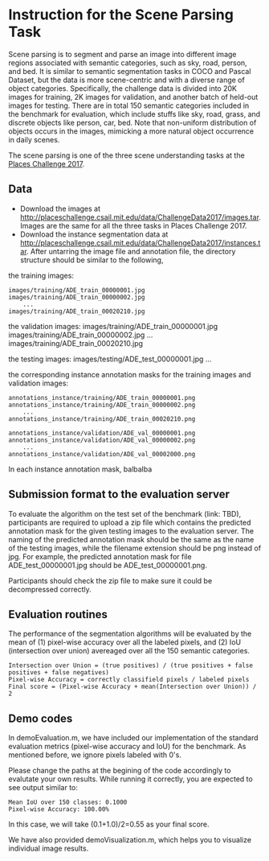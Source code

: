 # Instruction for the Scene Parsing Task

Scene parsing is to segment and parse an image into different image regions associated with semantic categories, such as sky, road, person, and bed. It is similar to semantic segmentation tasks in COCO and Pascal Dataset, but the data is more scene-centric and with a diverse range of object categories. Specifically, the challenge data is divided into 20K images for training, 2K images for validation, and another batch of held-out images for testing. There are in total 150 semantic categories included in the benchmark for evaluation, which include stuffs like sky, road, grass, and discrete objects like person, car, bed. Note that non-uniform distribution of objects occurs in the images, mimicking a more natural object occurrence in daily scenes.

The scene parsing is one of the three scene understanding tasks at the [Places Challenge 2017](http://placeschallenge.csail.mit.edu/).


## Data 

- Download the images at http://placeschallenge.csail.mit.edu/data/ChallengeData2017/images.tar. Images are the same for all the three tasks in Places Challenge 2017.
- Download the instance segmentation data at http://placeschallenge.csail.mit.edu/data/ChallengeData2017/instances.tar. After untarring the image file and annotation file, the directory structure should be similar to the following,

the training images:

    images/training/ADE_train_00000001.jpg
    images/training/ADE_train_00000002.jpg
        ...
    images/training/ADE_train_00020210.jpg

the validation images:
    images/training/ADE_train_00000001.jpg
    images/training/ADE_train_00000002.jpg
        ...
    images/training/ADE_train_00020210.jpg

the testing images:
    images/testing/ADE_test_00000001.jpg
        ...

the corresponding instance annotation masks for the training images and validation images:
    
    annotations_instance/training/ADE_train_00000001.png
    annotations_instance/training/ADE_train_00000002.png
        ...
    annotations_instance/training/ADE_train_00020210.png
        
    annotations_instance/validation/ADE_val_00000001.png
    annotations_instance/validation/ADE_val_00000002.png
        ...
    annotations_instance/validation/ADE_val_00002000.png

In each instance annotation mask, balbalba 

## Submission format to the evaluation server

To evaluate the algorithm on the test set of the benchmark (link: TBD), participants are required to upload a zip file which contains the predicted annotation mask for the given testing images to the evaluation server. The naming of the predicted annotation mask should be the same as the name of the testing images, while the filename extension should be png instead of jpg. For example, the predicted annotation mask for file ADE_test_00000001.jpg should be ADE_test_00000001.png.

Participants should check the zip file to make sure it could be decompressed correctly. 

## Evaluation routines

The performance of the segmentation algorithms will be evaluated by the mean of (1) pixel-wise accuracy over all the labeled pixels, and (2) IoU (intersection over union) avereaged over all the 150 semantic categories. 

    Intersection over Union = (true positives) / (true positives + false positives + false negatives)
    Pixel-wise Accuracy = correctly classifield pixels / labeled pixels
    Final score = (Pixel-wise Accuracy + mean(Intersection over Union)) / 2

## Demo codes

In demoEvaluation.m, we have included our implementation of the standard evaluation metrics (pixel-wise accuracy and IoU) for the benchmark. As mentioned before, we ignore pixels labeled with 0's.

Please change the paths at the begining of the code accordingly to evalutate your own results. While running it correctly, you are expected to see output similar to:

    Mean IoU over 150 classes: 0.1000
    Pixel-wise Accuracy: 100.00%

In this case, we will take (0.1+1.0)/2=0.55 as your final score.

We have also provided demoVisualization.m, which helps you to visualize individual image results.

